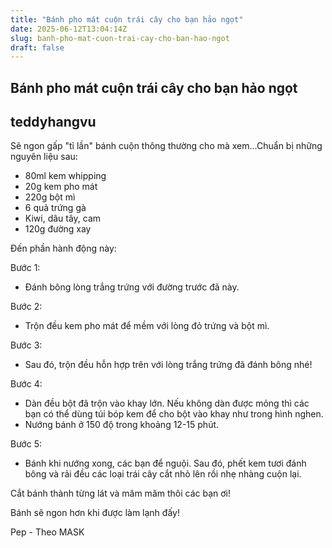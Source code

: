 ```yaml
---
title: "Bánh pho mát cuộn trái cây cho bạn hảo ngọt"
date: 2025-06-12T13:04:14Z
slug: banh-pho-mat-cuon-trai-cay-cho-ban-hao-ngot
draft: false
---
```


## Bánh pho mát cuộn trái cây cho bạn hảo ngọt

## teddyhangvu

Sẽ ngon gấp "tỉ lần" bánh cuộn thông thường cho mà xem...Chuẩn bị những nguyên liệu sau:


- 80ml kem whipping
- 20g kem pho mát
- 220g bột mì
- 6 quả trứng gà
- Kiwi, dâu tây, cam
- 120g đường xay
 
 
Đến phần hành động này: 





Bước 1:
- Đánh bông lòng trắng trứng với đường trước đã này.




Bước 2:
- Trộn đều kem pho mát để mềm với lòng đỏ trứng và bột mì.




Bước 3:
- Sau đó, trộn đều hỗn hợp trên với lòng trắng trứng đã đánh bông nhé!




Bước 4:
- Dàn đều bột đã trộn vào khay lớn. Nếu không dàn được mỏng thì các bạn có thể dùng túi bóp kem để cho bột vào khay như trong hình nghen.
- Nướng bánh ở 150 độ trong khoảng 12-15 phút.


Bước 5:
-  Bánh khi nướng xong, các bạn để nguội. Sau đó, phết kem tươi đánh bông và rải đều các loại trái cây cắt nhỏ lên rồi nhẹ nhàng cuộn lại.




Cắt bánh thành từng lát và măm măm thôi các bạn ơi!


Bánh sẽ ngon hơn khi được làm lạnh đấy!
 
Pep - Theo MASK
